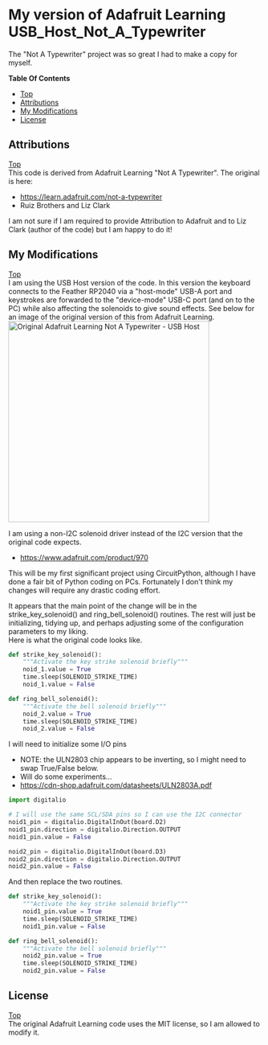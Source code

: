 # My version of Adafruit Learning USB_Host_Not_A_Typewriter
The "Not A Typewriter" project was so great I had to make a copy for myself.

**Table Of Contents**
* [Top](#my-version-of-adafruit-learning-usb_host_not_a_typewriter "Top")
* [Attributions](#attributions "Attributions")
* [My Modifications](#my-modifications "My Modifications")
* [License](#license "License")

## Attributions
[Top](#my-version-of-adafruit-learning-usb_host_not_a_typewriter "Top")<br>
This code is derived from Adafruit Learning "Not A Typewriter". The original is here:

- https://learn.adafruit.com/not-a-typewriter
- Ruiz Brothers and Liz Clark

I am not sure if I am required to provide Attribution to Adafruit and to Liz Clark (author of the code) but I am happy to do it!

## My Modifications
[Top](#my-version-of-adafruit-learning-usb_host_not_a_typewriter "Top")<br>
I am using the USB Host version of the code. In this version the keyboard connects to the Feather RP2040 via a "host-mode" USB-A port and keystrokes are forwarded to the "device-mode" USB-C port (and on to the PC) while also affecting the solenoids to give sound effects. See below for an image of the original version of this from Adafruit Learning.<br>
<img src="https://cdn-learn.adafruit.com/assets/assets/000/137/815/medium640/3d_printing_hero-ipad.jpg?1750171571" width="400" alt="Original Adafruit Learning Not A Typewriter - USB Host">

I am using a non-I2C solenoid driver instead of the I2C version that the original code expects.
- https://www.adafruit.com/product/970

This will be my first significant project using CircuitPython, although I have done a fair bit of Python coding on PCs. Fortunately I don't think my changes will require any drastic coding effort.

It appears that the main point of the change will be in the strike_key_solenoid() and ring_bell_solenoid() routines. The rest will just be initializing, tidying up, and perhaps adjusting some of the configuration parameters to my liking.<br>
Here is what the original code looks like.

```Python
def strike_key_solenoid():
    """Activate the key strike solenoid briefly"""
    noid_1.value = True
    time.sleep(SOLENOID_STRIKE_TIME)
    noid_1.value = False

def ring_bell_solenoid():
    """Activate the bell solenoid briefly"""
    noid_2.value = True
    time.sleep(SOLENOID_STRIKE_TIME)
    noid_2.value = False
```

I will need to initialize some I/O pins
- NOTE: the ULN2803 chip appears to be inverting, so I might need to swap True/False below.
- Will do some experiments...
- https://cdn-shop.adafruit.com/datasheets/ULN2803A.pdf

```Python
import digitalio

# I will use the same SCL/SDA pins so I can use the I2C connector
noid1_pin = digitalio.DigitalInOut(board.D2)
noid1_pin.direction = digitalio.Direction.OUTPUT
noid1_pin.value = False

noid2_pin = digitalio.DigitalInOut(board.D3)
noid2_pin.direction = digitalio.Direction.OUTPUT
noid2_pin.value = False
```

And then replace the two routines.

```Python
def strike_key_solenoid():
    """Activate the key strike solenoid briefly"""
    noid1_pin.value = True
    time.sleep(SOLENOID_STRIKE_TIME)
    noid1_pin.value = False

def ring_bell_solenoid():
    """Activate the bell solenoid briefly"""
    noid2_pin.value = True
    time.sleep(SOLENOID_STRIKE_TIME)
    noid2_pin.value = False
```


## License
[Top](#my-version-of-adafruit-learning-usb_host_not_a_typewriter "Top")<br>
The original Adafruit Learning code uses the MIT license, so I am allowed to modify it. 




